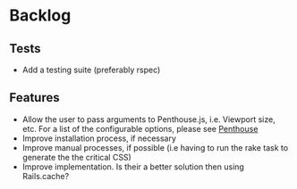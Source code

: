 # Backlog

## Tests
- Add a testing suite (preferably rspec)

## Features
- Allow the user to pass arguments to Penthouse.js, i.e. Viewport size, etc. For a list of the configurable options, please see [Penthouse](https://github.com/pocketjoso/penthouse)
- Improve installation process, if necessary
- Improve manual processes, if possible (i.e having to run the rake task to generate the the critical CSS)
- Improve implementation. Is their a better solution then using Rails.cache?